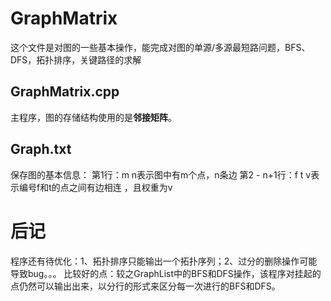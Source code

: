 # GraphMatrix
这个文件是对图的一些基本操作，能完成对图的单源/多源最短路问题，BFS、DFS，拓扑排序，关键路径的求解

## GraphMatrix.cpp
主程序，图的存储结构使用的是**邻接矩阵**。

## Graph.txt
保存图的基本信息：
第1行：m n表示图中有m个点，n条边
第2 - n+1行：f t v表示编号f和t的点之间有边相连 ，且权重为v

# 后记
程序还有待优化：1、拓扑排序只能输出一个拓扑序列；2、过分的删除操作可能导致bug。。。
比较好的点：较之GraphList中的BFS和DFS操作，该程序对挂起的点仍然可以输出出来，以分行的形式来区分每一次进行的BFS和DFS。 